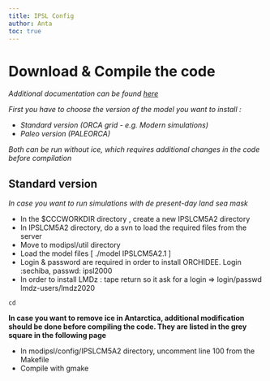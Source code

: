 ```yaml
---
title: IPSL Config
author: Anta
toc: true
---
```


# Download & Compile the code 

_Additional documentation can be found [here](https://forge.ipsl.jussieu.fr/igcmg_doc/wiki/DocHconfigAipslcm5a2)_

_First you have to choose the version of the model you want to install :_
- _Standard version  (ORCA grid - e.g. Modern simulations)_
- _Paleo version (PALEORCA)_

_Both can be run without ice, which requires additional changes in the code before compilation_

## Standard version
_In case you want to run simulations with de present-day land sea mask_

-	In the  $CCCWORKDIR directory , create a new IPSLCM5A2 directory
-	In  IPSLCM5A2 directory, do a svn to load the required files from the server
-	Move to modipsl/util directory
-	Load the model files  [ ./model IPSLCM5A2.1 ]
-	Login & password are required in order to install ORCHIDEE. Login :sechiba, passwd: ipsl2000
-	In order to install LMDz : tape return so it ask for a login => login/passwd
lmdz-users/lmdz2020

``` 
cd 

```

__In case you want to remove ice in Antarctica, additional modification should be done before compiling the code. They are listed in the grey square in the following page__

-	In modipsl/config/IPSLCM5A2 directory, uncomment line 100 from the Makefile
-	Compile with gmake

 

